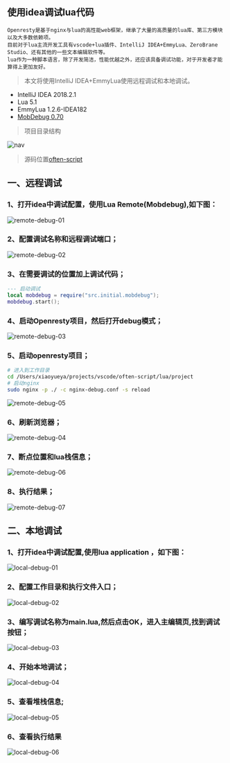 ## 使用idea调试lua代码
~~~~
Openresty是基于nginx与lua的高性能web框架，继承了大量的高质量的lua库、第三方模块以及大多数依赖项。
目前对于lua主流开发工具有vscode+lua插件、IntelliJ IDEA+EmmyLua、ZeroBrane Studio、还有其他的一些文本编辑软件等。
lua作为一种脚本语言，除了开发简洁，性能优越之外，还应该具备调试功能，对于开发者才能算得上更加友好。
~~~~
> 本文将使用IntelliJ IDEA+EmmyLua使用远程调试和本地调试。
* IntelliJ IDEA 2018.2.1
* Lua 5.1
* EmmyLua 1.2.6-IDEA182
* [MobDebug 0.70](https://github.com/vibrantbyte/MobDebug)

> 项目目录结构

![nav](./images/nav.png)


> 源码位置[often-script](https://github.com/vibrantbyte/often-script/tree/master/lua/project)

## 一、远程调试
### 1、打开idea中调试配置，使用Lua Remote(Mobdebug),如下图：
![remote-debug-01](./images/remote-debug-01.png)

### 2、配置调试名称和远程调试端口；
![remote-debug-02](./images/remote-debug-02.png)

### 3、在需要调试的位置加上调试代码；
~~~lua
--- 启动调试
local mobdebug = require("src.initial.mobdebug");
mobdebug.start();
~~~

### 4、启动Openresty项目，然后打开debug模式；
![remote-debug-03](./images/remote-debug-03.png)

### 5、启动openresty项目；
~~~bash
# 进入到工作目录
cd /Users/xiaoyueya/projects/vscode/often-script/lua/project
# 启动nginx
sudo nginx -p ./ -c nginx-debug.conf -s reload
~~~
![remote-debug-05](./images/remote-debug-05.png)

### 6、刷新浏览器；
![remote-debug-04](./images/remote-debug-04.png)

### 7、断点位置和lua栈信息；
![remote-debug-06](./images/remote-debug-06.png)

### 8、执行结果；
![remote-debug-07](./images/remote-debug-07.png)






## 二、本地调试
### 1、打开idea中调试配置,使用lua application ，如下图：
![local-debug-01](./images/local-debug-01.png)

### 2、配置工作目录和执行文件入口；
![local-debug-02](./images/local-debug-02.png)

### 3、编写调试名称为main.lua,然后点击OK，进入主编辑页,找到调试按钮；
![local-debug-03](./images/local-debug-03.png)

### 4、开始本地调试；
![local-debug-04](./images/local-debug-04.jpg)

### 5、查看堆栈信息;
![local-debug-05](./images/local-debug-05.png)

### 6、查看执行结果
![local-debug-06](./images/local-debug-06.png)

